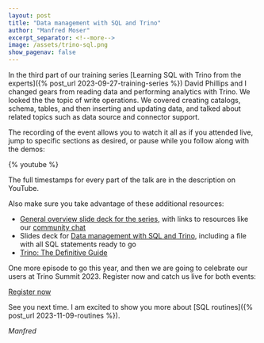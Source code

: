 ```yaml
---
layout: post
title: "Data management with SQL and Trino"
author: "Manfred Moser"
excerpt_separator: <!--more-->
image: /assets/trino-sql.png
show_pagenav: false
---
```


In the third part of our training series [Learning SQL with Trino from the
experts]({% post_url 2023-09-27-training-series %}) David Phillips and I changed
gears from reading data and performing analytics with Trino. We looked the the
topic of write operations. We covered creating catalogs, schema, tables, and
then inserting and updating data, and talked about related topics such as data
source and connector support.

<!--more-->

The recording of the event allows you to watch it all as if you attended live,
jump to specific sections as desired, or pause while you follow along with the
demos:

{% youtube  %}

The full timestamps for every part of the talk are in the description on
YouTube.

Also make sure you take advantage of these additional resources:

* [General overview slide deck for the
  series]({{site.baserurl}}/assets/blog/sql-training-series-starburst-2023.pdf),
  with links to resources like our [community
  chat]({{site.baserurl}}/slack.html)
* Slides deck for [Data management with SQL and
  Trino](https://trinodb.github.io/presentations/presentations/sql-data-mgt/index.html),
  including a file with all SQL statements ready to go
* [Trino: The Definitive Guide]({{site.baserurl}}/trino-the-definitive-guide.html)

One more episode to go this year, and then we are going to celebrate our users
at Trino Summit 2023. Register now and catch us live for both events:

<div class="card-deck spacer-30">
    <a class="btn btn-pink" href="https://www.starburst.io/info/trino-training-series/?utm_source=trino&utm_medium=website&utm_campaign=Global-FY24-Trino-Training-Series&utm_content=1">
        Register now
    </a>
</div>
<div class="spacer-30"></div>

See you next time. I am excited to show you more about [SQL routines]({%
post_url 2023-11-09-routines %}).

*Manfred*